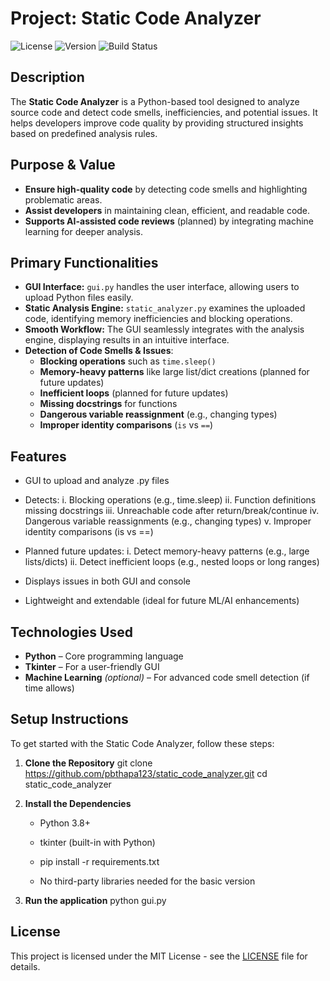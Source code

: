 # Project: Static Code Analyzer

![License](https://img.shields.io/badge/license-MIT-blue.svg)
![Version](https://img.shields.io/badge/version-1.0.0-green.svg)
![Build Status](https://img.shields.io/badge/build-passing-brightgreen.svg)

## Description
The **Static Code Analyzer** is a Python-based tool designed to analyze source code and detect code smells, inefficiencies, and potential issues. It helps developers improve code quality by providing structured insights based on predefined analysis rules.

## Purpose & Value
- **Ensure high-quality code** by detecting code smells and highlighting problematic areas.
- **Assist developers** in maintaining clean, efficient, and readable code.
- **Supports AI-assisted code reviews** (planned) by integrating machine learning for deeper analysis.

## Primary Functionalities
- **GUI Interface:** `gui.py` handles the user interface, allowing users to upload Python files easily.
- **Static Analysis Engine:** `static_analyzer.py` examines the uploaded code, identifying memory inefficiencies 
    and blocking operations.
- **Smooth Workflow:** The GUI seamlessly integrates with the analysis engine, displaying results in an intuitive 
                       interface.
- **Detection of Code Smells & Issues**:
  - **Blocking operations** such as `time.sleep()`
  - **Memory-heavy patterns** like large list/dict creations (planned for future updates)
  - **Inefficient loops** (planned for future updates)
  - **Missing docstrings** for functions
  - **Dangerous variable reassignment** (e.g., changing types)
  - **Improper identity comparisons** (`is` vs `==`)


## Features
   - GUI to upload and analyze .py files

   - Detects:
     i. Blocking operations (e.g., time.sleep)
     ii. Function definitions missing docstrings
     iii. Unreachable code after return/break/continue
     iv. Dangerous variable reassignments (e.g., changing types)
     v. Improper identity comparisons (is vs ==)

   - Planned future updates:
     i. Detect memory-heavy patterns (e.g., large lists/dicts)
     ii. Detect inefficient loops (e.g., nested loops or long ranges)

   - Displays issues in both GUI and console

   - Lightweight and extendable (ideal for future ML/AI enhancements)


## Technologies Used
- **Python** – Core programming language
- **Tkinter** – For a user-friendly GUI
- **Machine Learning** *(optional)* – For advanced code smell detection (if time allows)

## Setup Instructions

To get started with the Static Code Analyzer, follow these steps:

1. **Clone the Repository**
   git clone https://github.com/pbthapa123/static_code_analyzer.git
   cd static_code_analyzer

2. **Install the Dependencies**
     - Python 3.8+

     - tkinter (built-in with Python)
   
     - pip install -r requirements.txt

     - No third-party libraries needed for the basic version
    

3. **Run the application**
    python gui.py


## License
This project is licensed under the MIT License - see the [LICENSE](LICENSE) file for details.